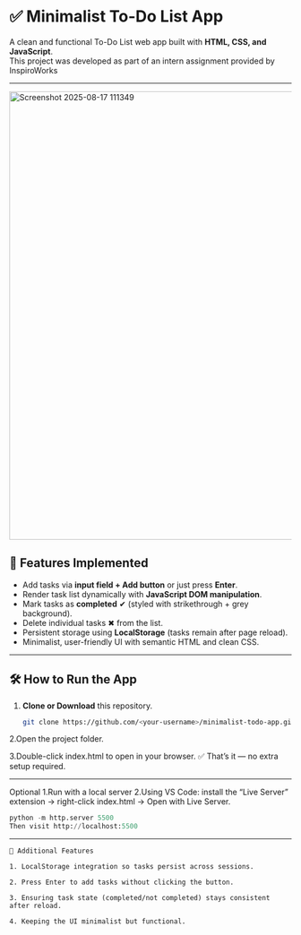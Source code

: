 # ✅ Minimalist To-Do List App

A clean and functional To-Do List web app built with **HTML, CSS, and JavaScript**.  
This project was developed as part of an intern assignment provided by 
InspiroWorks 

---

<img width="761" height="801" alt="Screenshot 2025-08-17 111349" src="https://github.com/user-attachments/assets/d1f0d08a-151a-4936-a505-95ce8c474408" />


## 🚀 Features Implemented
- Add tasks via **input field + Add button** or just press **Enter**.
- Render task list dynamically with **JavaScript DOM manipulation**.
- Mark tasks as **completed** ✔ (styled with strikethrough + grey background).
- Delete individual tasks ✖ from the list.
- Persistent storage using **LocalStorage** (tasks remain after page reload).
- Minimalist, user-friendly UI with semantic HTML and clean CSS.

---

## 🛠️ How to Run the App
1. **Clone or Download** this repository.
   ```bash
   git clone https://github.com/<your-username>/minimalist-todo-app.git
2.Open the project folder.

3.Double-click index.html to open in your browser.
✅ That’s it — no extra setup required.

---

Optional
1.Run with a local server
2.Using VS Code: install the “Live Server” extension → right-click index.html → Open with Live Server.
```python
python -m http.server 5500
Then visit http://localhost:5500
```
---
```
🎯 Additional Features 

1. LocalStorage integration so tasks persist across sessions.

2. Press Enter to add tasks without clicking the button.

3. Ensuring task state (completed/not completed) stays consistent after reload.

4. Keeping the UI minimalist but functional.
```


